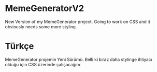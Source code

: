 # MemeGeneratorV2
New Version of my MemeGenerator project. Going to work on CSS and it obviously needs some more styling.
# Türkçe 
MemeGenerator projemin Yeni Sürümü. Belli ki biraz daha stylinge ihtiyacı olduğu için CSS üzerinde çalışacağım.
